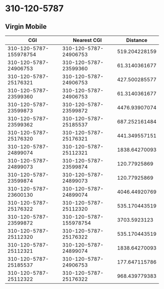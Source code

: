 # 310-120-5787
## Virgin Mobile


| CGI | Nearest CGI | Distance |
|-----|-------------|----------|
| 310-120-5787-155978754 | 310-120-5787-24906753 | 519.204228159 |
| 310-120-5787-24906753 | 310-120-5787-23599360 | 61.3140361677 |
| 310-120-5787-25176321 | 310-120-5787-24906753 | 427.500285577 |
| 310-120-5787-23599360 | 310-120-5787-24906753 | 61.3140361677 |
| 310-120-5787-23599873 | 310-120-5787-23599872 | 4476.93907074 |
| 310-120-5787-23599362 | 310-120-5787-25185537 | 687.252161484 |
| 310-120-5787-25176320 | 310-120-5787-25176321 | 441.349557151 |
| 310-120-5787-24899074 | 310-120-5787-25112321 | 1838.64270093 |
| 310-120-5787-24899073 | 310-120-5787-23599874 | 120.77925869 |
| 310-120-5787-23599874 | 310-120-5787-24899073 | 120.77925869 |
| 310-120-5787-23600130 | 310-120-5787-24899074 | 4046.44920769 |
| 310-120-5787-25176322 | 310-120-5787-25112320 | 535.170443519 |
| 310-120-5787-23599872 | 310-120-5787-155978754 | 3703.5923123 |
| 310-120-5787-25112320 | 310-120-5787-25176322 | 535.170443519 |
| 310-120-5787-25112321 | 310-120-5787-24899074 | 1838.64270093 |
| 310-120-5787-25185537 | 310-120-5787-24906753 | 177.647115786 |
| 310-120-5787-25112322 | 310-120-5787-25176322 | 968.439779383 |
